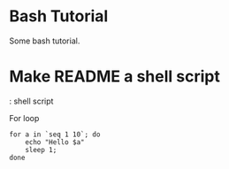 # Bash Tutorial

Some bash tutorial.

# Make README a shell script
: shell script

For loop

```shell
for a in `seq 1 10`; do
    echo "Hello $a"
    sleep 1;
done
```


